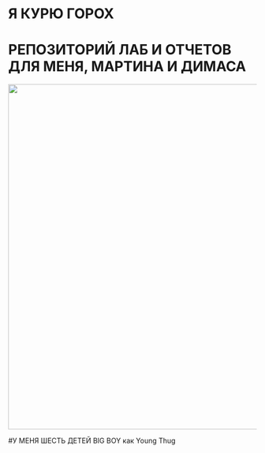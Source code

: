 # Я КУРЮ ГОРОХ

 # РЕПОЗИТОРИЙ ЛАБ И ОТЧЕТОВ ДЛЯ МЕНЯ, МАРТИНА И ДИМАСА

<p align = "center">
  <img src = "https://ibb.co/MVBVLY4" width = "700px">
</p>
#У МЕНЯ ШЕСТЬ ДЕТЕЙ BIG BOY как Young Thug

